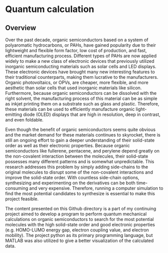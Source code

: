 # Quantum calculation 

## Overview 

Over the past decade, organic semiconductors based on a system of polyaromatic hydrocarbons, or PAHs, have gained popularity due to their lightweight and flexible form factor, low cost of production, and fast, efficient manufacturing process. Different types of PAHs are now applied widely to make a new class of electronic devices that previously utilized inorganic semiconducting materials such as solar cells and LED displays. These electronic devices have brought many new interesting features to their traditional counterparts, making them lucrative to the manufacturers. Organic photovoltaics, or OPVs, are cheaper, more flexible, and more aesthetic than solar cells that used inorganic materials like silicon. Furthermore, because organic semiconductors can be dissolved with the right solvent, the manufacturing process of this material can be as simple as inkjet printing them on a substrate such as glass and plastic. Therefore, these materials can be used to efficiently manufacture organic light-emitting diode (OLED) displays that are high in resolution, deep in contrast, and even foldable. 

Even though the benefit of organic semiconductors seems quite obvious and the market demand for these materials continues to skyrocket, there is still an ongoing effort to gain a deeper understanding of their solid-state order as well as their electronic properties. Because organic semiconductors like fullerene, pentacene, and perylene depend greatly on the non-covalent interaction between the molecules, their solid-state possesses many different patterns and is somewhat unpredictable. This research addresses this problem by simply adding side-chains to the original molecules to disrupt some of the non-covalent interactions and improve the solid-state order. With countless side-chain options, synthesizing and experimenting on the derivatives can be both time-consuming and very expensive. Therefore, running a computer simulation to find the most potential candidates to synthesize is essential to make this project feasible. 

The content presented on this Github directory is a part of my continuing project aimed to develop a program to perform quantum mechanical calculations on organic semiconductors to search for the most potential molecules with the high solid-state order and good electronic properties (e.g. HOMO-LUMO energy gap, electron coupling value, and electron mobility). The project python as its primary programming language, but MATLAB was also utilized to give a better visualization of the calculated data.
